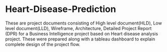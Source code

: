 # Heart-Disease-Prediction

These are project documents consisting of High level document(HLD), Low level document(LLD), Wireframe, Architecture, Detailed Project Report (DPR) for a Business Intelligence 
project based on Heart disease analysis project.
These were prepared along with a tableau dashboard to explain complete design of the project flow.
